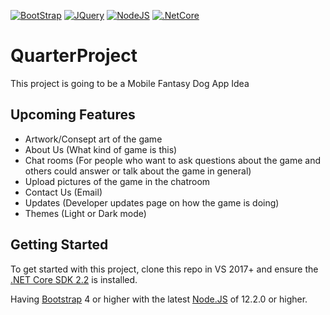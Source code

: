 [![BootStrap](https://img.shields.io/badge/Bootstrap%20-4.3.1-brightgreen.svg?style=flat)](https://getbootstrap.com/)
[![JQuery](https://img.shields.io/badge/JQuery%20-3.4.0-brightgreen.svg?style=flat)](https://jquery.com/)
[![NodeJS](https://img.shields.io/badge/NodeJS%20-12.2.0-brightgreen.svg?style=flat)](https://nodejs.org/en/)
[![.NetCore](https://img.shields.io/badge/.NetCore%20-2.2.0-brightgreen.svg?style=flat)](https://dotnet.microsoft.com/download)

# QuarterProject
This project is going to be a Mobile Fantasy Dog App Idea

## Upcoming Features
- Artwork/Consept art of the game
- About Us (What kind of game is this)
- Chat rooms (For people who want to ask questions about the game and others could answer or talk about the game in general)
- Upload pictures of the game in the chatroom
- Contact Us (Email)
- Updates (Developer updates page on how the game is doing)
- Themes (Light or Dark mode)

## Getting Started
To get started with this project, clone this repo in VS 2017+ and ensure the [.NET Core SDK 2.2](https://dotnet.microsoft.com/download) is installed.

Having [Bootstrap](https://getbootstrap.com/) 4 or higher with the latest [Node.JS](https://nodejs.org/en/) of 12.2.0 or higher.
